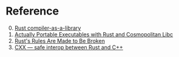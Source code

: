 # Reference

0. [Rust compiler-as-a-library](https://xy2.dev/blog/hacking-rustc/)
0. [Actually Portable Executables with Rust and Cosmopolitan Libc](https://ahgamut.github.io/2022/07/27/ape-rust-example/)
0. [Rust's Rules Are Made to Be Broken](https://blog.warp.dev/rules-are-made-to-be-broken/)
0. [CXX — safe interop between Rust and C++](https://cxx.rs/)

